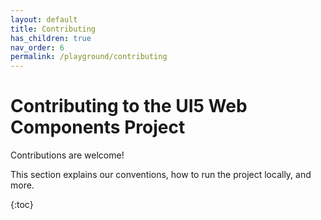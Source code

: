 ```yaml
---
layout: default
title: Contributing
has_children: true
nav_order: 6
permalink: /playground/contributing
---
```


# Contributing to the UI5 Web Components Project

Contributions are welcome!

This section explains our conventions, how to run the project locally, and more.


{:toc}